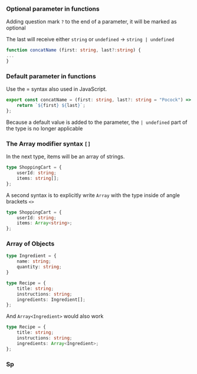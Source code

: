 
### Optional parameter in functions
Adding  question mark `?` to the end of a parameter, it will be marked as optional

The last will receive either `string` or `undefined` -> `string | undefined`
```ts
function concatName (first: string, last?:string) {
...
}
```

### Default parameter in functions

Use the =  syntax also used in JavaScript.
```ts
export const concatName = (first: string, last?: string = "Pocock") => {
	return `${first} ${last}`;
};
```

Because a default value is added to the parameter, the `| undefined` part of the type is no longer applicable

### The Array modifier syntax `[]`

In the next type, items will be an array of strings.
```ts
type ShoppingCart = {
	userId: string;
	items: string[];
};
```

A second syntax is to explicitly write `Array` with the type inside of angle brackets `<>`
```ts
type ShoppingCart = {
	userId: string;
	items: Array<string>;
};
```

### Array of Objects 

```ts
type Ingredient = {
	name: string;
	quantity: string;
}

type Recipe = {
	title: string;
	instructions: string;
	ingredients: Ingredient[];
};
```

And `Array<Ingredient>` would also work
```ts
type Recipe = {
	title: string;
	instructions: string;
	ingredients: Array<Ingredient>;
};
```

### Sp